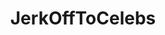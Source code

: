 ---
title: JerkOffToCelebs
crosslinks:
- livven
- DemiLovato
- TaylorSwiftsLegs
- Morphs
- JOIP
- DemiLovatoThighs
- HayleyMarieCoppin
- MirandaKerr
- WatchItForThePlot
- TrueFMK
- DSLs
- maisiewilliams
- ladygagasass
- amazonposition
- nsfw_wwyd
- NatalieDormer
- DemiLovatoFeet
- SofiaVergara
- PickOne
- dirtypenpals
---